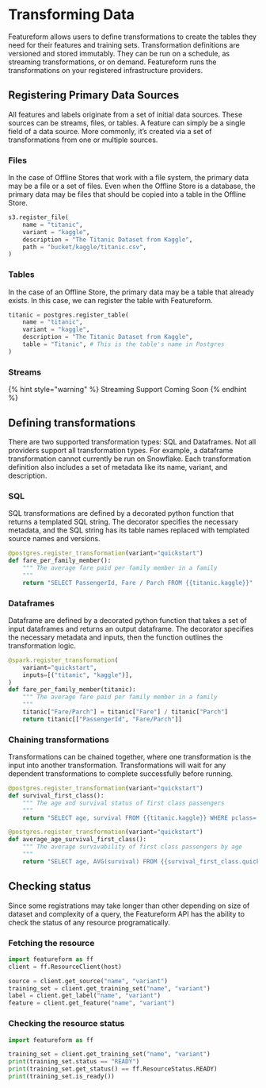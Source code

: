 # Transforming Data

Featureform allows users to define transformations to create the tables they need for their features and training sets. Transformation definitions are versioned and stored immutably. They can be run on a schedule, as streaming transformations, or on demand. Featureform runs the transformations on your registered infrastructure providers.

## Registering Primary Data Sources

All features and labels originate from a set of initial data sources. These sources can be streams, files, or tables. A feature can simply be a single field of a data source. More commonly, it’s created via a set of transformations from one or multiple sources.

### Files

In the case of Offline Stores that work with a file system, the primary data may be a file or a set of files. Even when the Offline Store is a database, the primary data may be files that should be copied into a table in the Offline Store.

```python
s3.register_file(
    name = "titanic",
    variant = "kaggle",
    description = "The Titanic Dataset from Kaggle",
    path = "bucket/kaggle/titanic.csv",
)
```

### Tables

In the case of an Offline Store, the primary data may be a table that already exists. In this case, we can register the table with Featureform.

```python
titanic = postgres.register_table(
    name = "titanic",
    variant = "kaggle",
    description = "The Titanic Dataset from Kaggle",
    table = "Titanic", # This is the table's name in Postgres
)
```

### Streams

{% hint style="warning" %}
Streaming Support Coming Soon
{% endhint %}

## Defining transformations

There are two supported transformation types: SQL and Dataframes. Not all providers support all transformation types. For example, a dataframe transformation cannot currently be run on Snowflake. Each transformation definition also includes a set of metadata like its name, variant, and description.

### SQL

SQL transformations are defined by a decorated python function that returns a templated SQL string. The decorator specifies the necessary metadata, and the SQL string has its table names replaced with templated source names and versions.

```python
@postgres.register_transformation(variant="quickstart")
def fare_per_family_member():
    """ The average fare paid per family member in a family
    """
    return "SELECT PassengerId, Fare / Parch FROM {{titanic.kaggle}}"
```

### Dataframes

Dataframe are defined by a decorated python function that takes a set of input dataframes and returns an output dataframe. The decorator specifies the necessary metadata and inputs, then the function outlines the transformation logic.

```python
@spark.register_transformation(
    variant="quickstart",
    inputs=[("titanic", "kaggle")],
)
def fare_per_family_member(titanic):
    """ The average fare paid per family member in a family
    """
    titanic["Fare/Parch"] = titanic["Fare"] / titanic["Parch"]
    return titanic[["PassengerId", "Fare/Parch"]]
```

### Chaining transformations

Transformations can be chained together, where one transformation is the input into another transformation. 
Transformations will wait for any dependent transformations to complete successfully before running.

```python
@postgres.register_transformation(variant="quickstart")
def survival_first_class():
    """ The age and survival status of first class passengers
    """
    return "SELECT age, survival FROM {{titanic.kaggle}} WHERE pclass='1st'"

@postgres.register_transformation(variant="quickstart")
def average_age_survival_first_class():
    """ The average survivability of first class passengers by age
    """
    return "SELECT age, AVG(survival) FROM {{survival_first_class.quickstart}} GROUP BY age"
```

## Checking status
Since some registrations may take longer than other depending on size of dataset and complexity of a query, the Featureform
API has the ability to check the status of any resource programatically. 

### Fetching the resource

```python
import featureform as ff
client = ff.ResourceClient(host)

source = client.get_source("name", "variant")
training_set = client.get_training_set("name", "variant")
label = client.get_label("name", "variant")
feature = client.get_feature("name", "variant")
```

### Checking the resource status
```python
import featureform as ff

training_set = client.get_training_set("name", "variant")
print(training_set.status == "READY")
print(training_set.get_status() == ff.ResourceStatus.READY)
print(training_set.is_ready())
```